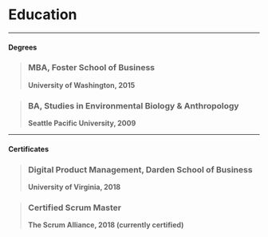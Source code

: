 # Education
---
#### Degrees
>### MBA, Foster School of Business
>**University of Washington, 2015**


>### BA, Studies in Environmental Biology & Anthropology
>**Seattle Pacific University, 2009**

---

#### Certificates
>### Digital Product Management, Darden School of Business
>**University of Virginia, 2018**

>### Certified Scrum Master
>**The Scrum Alliance, 2018 (currently certified)**
